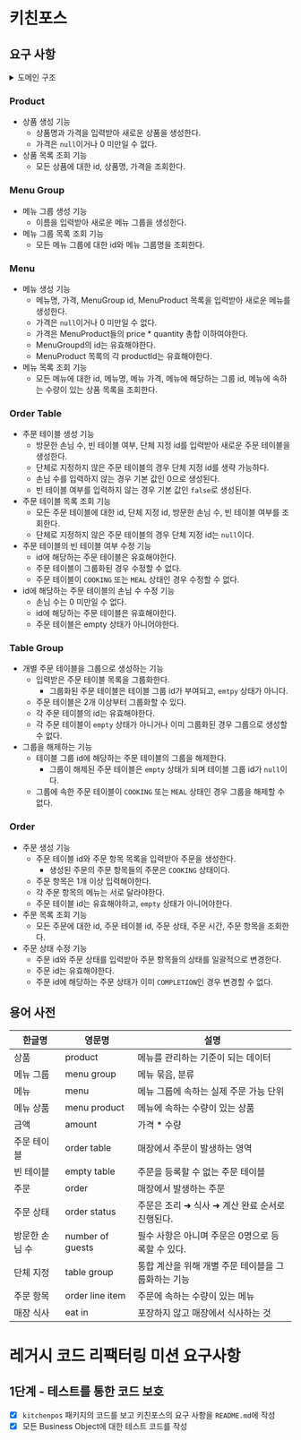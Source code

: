 # 키친포스

## 요구 사항
<details>
<summary>도메인 구조</summary>
<div markdown="1">

<img src="https://user-images.githubusercontent.com/28749734/197745454-e7874650-ccc2-484c-9ae4-d9ce255751a7.png" width="70%">

</div>
</details>

### Product
- 상품 생성 기능
    - 상품명과 가격을 입력받아 새로운 상품을 생성한다.
    - 가격은 `null`이거나 0 미만일 수 없다.
- 상품 목록 조회 기능
    - 모든 상품에 대한 id, 상품명, 가격을 조회한다.

### Menu Group
- 메뉴 그룹 생성 기능
  - 이름을 입력받아 새로운 메뉴 그룹을 생성한다.
- 메뉴 그룹 목록 조회 기능
  - 모든 메뉴 그룹에 대한 id와 메뉴 그룹명을 조회한다.

### Menu
- 메뉴 생성 기능
  - 메뉴명, 가격, MenuGroup id, MenuProduct 목록을 입력받아 새로운 메뉴를 생성한다. 
  - 가격은 `null`이거나 0 미만일 수 없다.
  - 가격은 MenuProduct들의 price * quantity 총합 이하여야한다.
  - MenuGroupd의 id는 유효해야한다.
  - MenuProduct 목록의 각 productId는 유효해야한다.
- 메뉴 목록 조회 기능
  - 모든 메뉴에 대한 id, 메뉴명, 메뉴 가격, 메뉴에 해당하는 그룹 id, 메뉴에 속하는 수량이 있는 상품 목록을 조회한다. 

### Order Table
- 주문 테이블 생성 기능
  - 방문한 손님 수, 빈 테이블 여부, 단체 지정 id를 입력받아 새로운 주문 테이블을 생성한다.
  - 단체로 지정하지 않은 주문 테이블의 경우 단체 지정 id를 생략 가능하다.
  - 손님 수를 입력하지 않는 경우 기본 값인 0으로 생성된다.
  - 빈 테이블 여부를 입력하지 않는 경우 기본 값인 `false`로 생성된다.
- 주문 테이블 목록 조회 기능
  - 모든 주문 테이블에 대한 id, 단체 지정 id, 방문한 손님 수, 빈 테이블 여부를 조회한다.
  - 단체로 지정하지 않은 주문 테이블의 경우 단체 지정 id는 `null`이다.
- 주문 테이블의 빈 테이블 여부 수정 기능
  - id에 해당하는 주문 테이블은 유효해야한다.
  - 주문 테이블이 그룹화된 경우 수정할 수 없다.
  - 주문 테이블이 `COOKING` 또는 `MEAL` 상태인 경우 수정할 수 없다.
- id에 해당하는 주문 테이블의 손님 수 수정 기능
  - 손님 수는 0 미만일 수 없다.
  - id에 해당하는 주문 테이블은 유효해야한다.
  - 주문 테이블은 empty 상태가 아니어야한다.

### Table Group
- 개별 주문 테이블을 그룹으로 생성하는 기능
  - 입력받은 주문 테이블 목록을 그룹화한다.
    - 그룹화된 주문 테이블은 테이블 그룹 id가 부여되고, `emtpy` 상태가 아니다.
  - 주문 테이블은 2개 이상부터 그룹화할 수 있다.
  - 각 주문 테이블의 id는 유효해야한다.
  - 각 주문 테이블이 `empty` 상태가 아니거나 이미 그룹화된 경우 그룹으로 생성할 수 없다.
- 그룹을 해제하는 기능
  - 테이블 그룹 id에 해당하는 주문 테이블의 그룹을 해제한다.
    - 그룹이 해제된 주문 테이블은 `empty` 상태가 되며 테이블 그룹 id가 `null`이다.
  - 그룹에 속한 주문 테이블이 `COOKING` 또는 `MEAL` 상태인 경우 그룹을 해제할 수 없다.

### Order
- 주문 생성 기능
  - 주문 테이블 id와 주문 항목 목록을 입력받아 주문을 생성한다.
    - 생성된 주문의 주문 항목들의 주문은 `COOKING` 상태이다. 
  - 주문 항목은 1개 이상 입력해야한다.
  - 각 주문 항목의 메뉴는 서로 달라야한다.
  - 주문 테이블 id는 유효해야하고, `empty` 상태가 아니어야한다.
- 주문 목록 조회 기능
  - 모든 주문에 대한 id, 주문 테이블 id, 주문 상태, 주문 시간, 주문 항목을 조회한다.
- 주문 상태 수정 기능
  - 주문 id와 주문 상태를 입력받아 주문 항목들의 상태를 일괄적으로 변경한다.
  - 주문 id는 유효해야한다.
  - 주문 id에 해당하는 주문 상태가 이미 `COMPLETION`인 경우 변경할 수 없다.

## 용어 사전

| 한글명 | 영문명 | 설명 |
| --- | --- | --- |
| 상품 | product | 메뉴를 관리하는 기준이 되는 데이터 |
| 메뉴 그룹 | menu group | 메뉴 묶음, 분류 |
| 메뉴 | menu | 메뉴 그룹에 속하는 실제 주문 가능 단위 |
| 메뉴 상품 | menu product | 메뉴에 속하는 수량이 있는 상품 |
| 금액 | amount | 가격 * 수량 |
| 주문 테이블 | order table | 매장에서 주문이 발생하는 영역 |
| 빈 테이블 | empty table | 주문을 등록할 수 없는 주문 테이블 |
| 주문 | order | 매장에서 발생하는 주문 |
| 주문 상태 | order status | 주문은 조리 ➜ 식사 ➜ 계산 완료 순서로 진행된다. |
| 방문한 손님 수 | number of guests | 필수 사항은 아니며 주문은 0명으로 등록할 수 있다. |
| 단체 지정 | table group | 통합 계산을 위해 개별 주문 테이블을 그룹화하는 기능 |
| 주문 항목 | order line item | 주문에 속하는 수량이 있는 메뉴 |
| 매장 식사 | eat in | 포장하지 않고 매장에서 식사하는 것 |

# 레거시 코드 리팩터링 미션 요구사항

## 1단계 - 테스트를 통한 코드 보호
- [x] `kitchenpos` 패키지의 코드를 보고 키친포스의 요구 사항을 `README.md`에 작성
- [x] 모든 Business Object에 대한 테스트 코드를 작성
